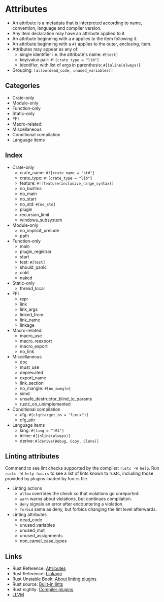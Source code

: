 # Attributes

- An attribute is a metadata that is interpreted according to name, convention, language and compiler version.
- Any item declaration may have an attribute applied to it.
- An attribute beginning with a `#` applies to the item following it.
- An attribute beginning with a `#!` applies to the outer, enclosing, item.
- Attributes may appear as any of:
  - single identifier i.e. the attribute's name: `#[test]`
  - key/value pair: `#![crate_type = "lib"]`
  - identifier, with list of args in parenthesis: `#[inline(always)]`
- Grouping: `[allow(dead_code, unused_variables)]`


## Categories

- Crate-only
- Module-only
- Function-only
- Static-only
- FFI
- Macro-related
- Miscellaneous
- Conditional compilation
- Language items



## Index

- Crate-only
  - crate_name: `#![crate_name = "std"]`
  - crate_type: `#![crate_type = "lib"]`
  - feature: `#![feature(inclusive_range_syntax)]`
  - no_builtins
  - no_main
  - no_start
  - no_std: `#[no_std]`
  - plugin
  - recursion_limit
  - windows_subsystem
- Module-only
  - no_implicit_prelude
  - path
- Function-only
  - main
  - plugin_registrar
  - start
  - test: `#[test]`
  - should_panic
  - cold
  - naked
- Static-only
  - thread_local
- FFI
  - repr
  - link
  - link_args
  - linked_from
  - link_name
  - linkage
- Macro-related
  - macro_use
  - macro_reexport
  - macro_export
  - no_link
- Miscellaneous
  - doc
  - must_use
  - deprecated
  - export_name
  - link_section
  - no_mangle: `#[no_mangle]`
  - simd
  - unsafe_destructor_blind_to_params
  - rustc_on_unimplemented
- Conditional compilation
  - cfg: `#[cfg(target_os = "linux")]`
  - cfg_attr
- Language items
  - lang: `#[lang = "f64"]`
  - inline: `#[inline(always)]`
  - derive: `#[derive(Debug, Copy, Clone)]`


## Linting attributes

Command to see lint checks supported by the compiler: `rustc -W help`.
Run `rustc -W help foo.rs` to see a list of lints known to rustc, including those provided by plugins loaded by foo.rs file.

* Linting actions
  - `allow`  overrides the check so that violations go unreported.
  - `warn`   warns about violations, but continues compilation.
  - `deny`   signals an error after encountering a violation.
  - `forbid` same as deny, but forbids changing the lint level afterwards.
* Linting attributes
  - dead_code
  - unused_variables
  - unused_mut
  - unused_assignments
  - non_camel_case_types




## Links

- Rust Reference: [Attributes][arr01]
- Rust Reference: [Linkage][arl02]
- Rust Unstable Book: [About linting plugins][alp01]
- Rust source: [Built-in lints][rsrcl]
- Rust nightly: [Compiler plugins][rnrcp]
- [LLVM][llvm1]


[arr01]: https://doc.rust-lang.org/reference/attributes.html
[arl02]: https://doc.rust-lang.org/reference/linkage.html
[alp01]: https://doc.rust-lang.org/unstable-book/language-features/plugin.html
[llvm1]: http://llvm.org/docs/LangRef.html
[rnrcp]: https://doc.rust-lang.org/1.9.0/book/compiler-plugins.html
[rsrcl]: https://github.com/rust-lang/rust/blob/master/src/librustc/lint/builtin.rs
